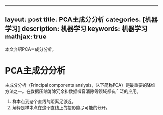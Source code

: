 
---
layout: post
title: PCA主成分分析
categories: [机器学习]
description: 机器学习
keywords: 机器学习
mathjax: true
---

本文介绍PCA主成分分析。

# PCA主成分分析
主成分分析（Principal components analysis，以下简称PCA）是最重要的降维方法之一。在数据压缩消除冗余和数据噪音消除等领域都有广泛的应用。

1. 样本点到这个直线的距离足够近。
2. 解释是样本点在这个直线上的投影能尽可能的分开。
